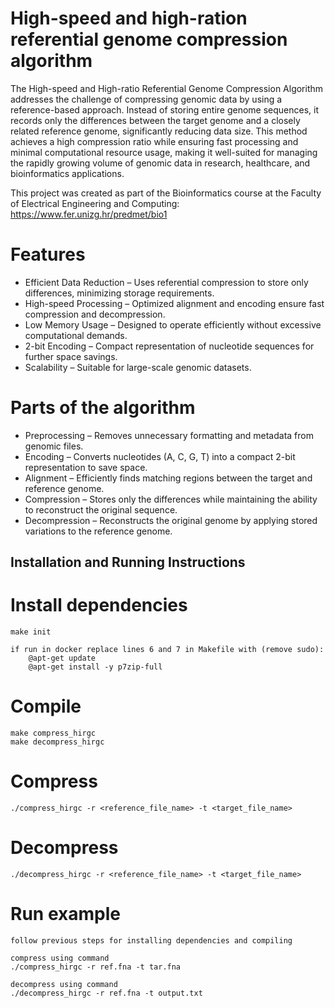 # High-speed and high-ration referential genome compression algorithm

The High-speed and High-ratio Referential Genome Compression Algorithm addresses the challenge of compressing genomic data by using a reference-based approach. Instead of storing entire genome sequences, it records only the differences between the target genome and a closely related reference genome, significantly reducing data size. This method achieves a high compression ratio while ensuring fast processing and minimal computational resource usage, making it well-suited for managing the rapidly growing volume of genomic data in research, healthcare, and bioinformatics applications.

This project was created as part of the Bioinformatics course at the Faculty of Electrical Engineering and Computing:
https://www.fer.unizg.hr/predmet/bio1


# Features

- Efficient Data Reduction – Uses referential compression to store only differences, minimizing storage requirements.
- High-speed Processing – Optimized alignment and encoding ensure fast compression and decompression.
- Low Memory Usage – Designed to operate efficiently without excessive computational demands.
- 2-bit Encoding – Compact representation of nucleotide sequences for further space savings.
- Scalability – Suitable for large-scale genomic datasets.


# Parts of the algorithm

- Preprocessing – Removes unnecessary formatting and metadata from genomic files.
- Encoding – Converts nucleotides (A, C, G, T) into a compact 2-bit representation to save space.
- Alignment – Efficiently finds matching regions between the target and reference genome.
- Compression – Stores only the differences while maintaining the ability to reconstruct the original sequence.
- Decompression – Reconstructs the original genome by applying stored variations to the reference genome.

## Installation and Running Instructions

# Install dependencies
    make init

    if run in docker replace lines 6 and 7 in Makefile with (remove sudo):
        @apt-get update
        @apt-get install -y p7zip-full
        
# Compile
    make compress_hirgc
    make decompress_hirgc

# Compress
    ./compress_hirgc -r <reference_file_name> -t <target_file_name>

# Decompress
    ./decompress_hirgc -r <reference_file_name> -t <target_file_name>

# Run example
    follow previous steps for installing dependencies and compiling
    
    compress using command
    ./compress_hirgc -r ref.fna -t tar.fna

    decompress using command
    ./decompress_hirgc -r ref.fna -t output.txt
